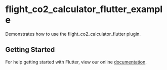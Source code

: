 # flight_co2_calculator_flutter_example

Demonstrates how to use the flight_co2_calculator_flutter plugin.

## Getting Started

For help getting started with Flutter, view our online
[documentation](https://flutter.io/).
